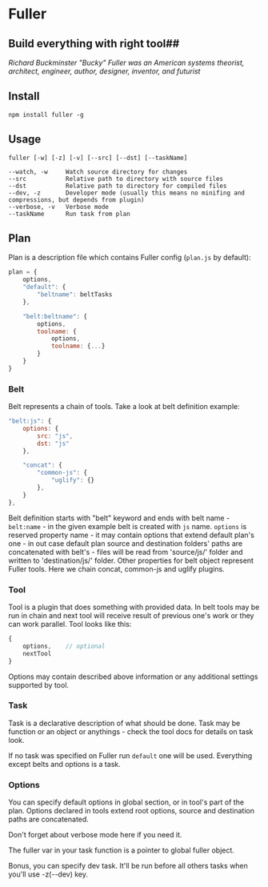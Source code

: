 # Fuller #
## Build everything with right tool##

_Richard Buckminster "Bucky" Fuller was an American systems theorist, architect, engineer, author, designer, inventor, and futurist_

## Install ##
    npm install fuller -g

## Usage ##
    fuller [-w] [-z] [-v] [--src] [--dst] [--taskName]

```
--watch, -w     Watch source directory for changes
--src           Relative path to directory with source files
--dst           Relative path to directory for compiled files
--dev, -z       Developer mode (usually this means no minifing and compressions, but depends from plugin)
--verbose, -v   Verbose mode
--taskName      Run task from plan
```

## Plan
Plan is a description file which contains Fuller config (`plan.js` by default):
```js
plan = {
    options,
    "default": {
        "beltname": beltTasks
    },

    "belt:beltname": {
        options,
        toolname: {
            options,
            toolname: {...}
        }
    }
}
```

### Belt
Belt represents a chain of tools. Take a look at belt definition example:

```js
"belt:js": {
    options: {
        src: "js",
        dst: "js"
    },

    "concat": {
        "common-js": {
            "uglify": {}
        },
    }
},
```

Belt definition starts with "belt" keyword and ends with belt name - `belt:name` - in the given example belt is created with `js` name. 
`options` is reserved property name - it may contain options that extend default plan's one - in out case default plan source and destination folders' paths are concatenated with belt's - files will be read from 'source/js/' folder and written to 'destination/js/' folder. 
Other properties for belt object represent Fuller tools. Here we chain concat, common-js and uglify plugins.

### Tool
Tool is a plugin that does something with provided data. In belt tools may be run in chain and next tool will receive result of previous one's work or they can work parallel. Tool looks like this: 

```js
{
    options,    // optional
    nextTool
}
```

Options may contain described above information or any additional settings supported by tool.

### Task
Task is a declarative description of what should be done. Task may be function or an object or anythings - check the tool docs for details on task look.

If no task was specified on Fuller run `default` one will be used. Everything except belts and options is a task. 

### Options ###
You can specify default options in global section, or in tool's part of the plan. Options declared in tools extend root options, source and destination paths are concatenated.

Don't forget about verbose mode here if you need it.

The fuller var in your task function is a pointer to global fuller object.

Bonus, you can specify dev task. It'll be run before all others tasks when you'll use -z(--dev) key.
